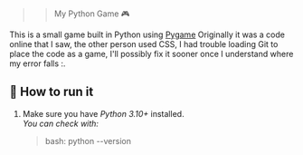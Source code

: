  >> My Python Game 🎮

This is a small game built in Python using [Pygame](https://www.pygame.org/)
Originally it was a code online that I saw, the other person used CSS, I had trouble loading Git to place the code as a game, I'll possibly fix it sooner once I understand where my error falls :.

## 🚀 How to run it

1. Make sure you have *Python 3.10+* installed.  
   *You can check with:*
   > bash:
   python --version
